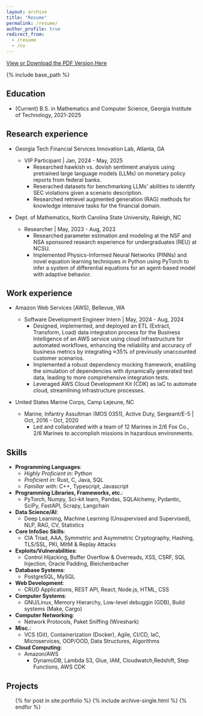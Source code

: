 ```yaml
---
layout: archive
title: "Resume"
permalink: /resume/
author_profile: true
redirect_from:
  - /resume
  - /cv
---
```


<!-- Trigger Button -->
<a href="#" id="open-modal">View or Download the PDF Version Here</a>

<!-- Modal -->
<div id="pdf-modal" style="display:none;">
  <div id="pdf-modal-content">
    <iframe src="{{ site.baseurl }}/assets/pdfs/Barton_Austin_T_Resume-2.pdf" width="100%" height="95%"></iframe>
    <button id="close-modal">Close</button>
  </div>
</div>

<!-- Add some basic styles for the modal -->
<style>
  #pdf-modal {
    position: fixed;
    top: 0;
    left: 0;
    width: 100%;
    height: 100%;
    background: rgba(0, 0, 0, 0.7);
    display: none;
    justify-content: center;
    align-items: center;
  }

  #pdf-modal-content {
    position: relative;
    background: #11111a;
    padding: 20px;
    border-radius: 10px;
    width: 100%;
    max-width: 1000px;
    height: 80%;
    max-height: 90%;
    overflow: hidden;
    box-shadow: 0 4px 10px rgba(0, 0, 0, 0.2);
  }

  #pdf-modal iframe {
    width: 100%;
    height: 100%;
  }

  /* Styled Close Button */
  #close-modal {
    position: absolute;
    bottom: 10px;
    left: 10px;
    background: linear-gradient(145deg, #323244, #1f1f2f);
    border: 2px solid rgba(221, 221, 221, 0.2);
    border-radius: 5px;
    padding: 5px 10px;
    font-size: 14px;
    font-weight: bold;
    color: #dddddd;
    cursor: pointer;
    transition: all 0.3s ease;
    box-shadow: 
      3px 3px 6px rgba(0, 0, 0, 0.4),
      -1px -1px 4px rgba(255, 255, 255, 0.05);
  }

  #close-modal:hover {
    color: #eeeeee;
    background: linear-gradient(145deg, #aa1111, #440000);
    border-color: ##440000;
    transform: translateY(-1px);
    box-shadow: 
      4px 4px 8px rgba(0, 0, 0, 0.5),
      -1px -1px 4px rgba(255, 255, 255, 0.1);
  }

  #close-modal:active {
    transform: translateY(1px);
    box-shadow: 
      2px 2px 4px rgba(0, 0, 0, 0.4),
      -1px -1px 4px rgba(255, 255, 255, 0.05);
  }
</style>

<!-- JavaScript to control modal -->
<script>
  document.getElementById("open-modal").addEventListener("click", function(event) {
    event.preventDefault();
    document.getElementById("pdf-modal").style.display = "flex";
  });

  document.getElementById("close-modal").addEventListener("click", function() {
    document.getElementById("pdf-modal").style.display = "none";
  });
</script>

<!-- [Download Resume - PDF Version](https://github.com/abarton51/abarton51.github.io/blob/master/_files/Barton_Austin_T_Resume-2.pdf?raw=true){:target="_blank"} -->

{% include base_path %}

## Education
* (Current) B.S. in Mathematics and Computer Science, Georgia Institute of Technology, 2021-2025

## Research experience

* Georgia Tech Financial Services Innovation Lab, Atlanta, GA
  *  VIP Participant \| Jan, 2024 - May, 2025
      * Researched hawkish vs. dovish sentiment analysis using pretrained large language models (LLMs) on monetary policy reports from federal banks.
      * Reserached datasets for benchmarking LLMs' abilities to identify SEC violations given a scenario description.
      * Researched retrievel augmented generation (RAG) methods for knowledge intensive tasks for the financial domain.

* Dept. of Mathematics, North Carolina State University, Raleigh, NC
  * Researcher \| May, 2023 - Aug, 2023
      * Researched parameter estimation and modeling at the NSF and NSA sponsored research experience for undergraduates (REU) at NCSU.
      * Implemented Physics-Informed Neural Networks (PINNs) and novel equation learning techniques in Python using PyTorch to infer a system of differential equations for an agent-based model with adaptive behavior.

## Work experience

* Amazon Web Services (AWS), Bellevue, WA
  * Software Development Engineer Intern \| May, 2024 - Aug, 2024
      * Designed, implemented, and deployed an ETL (Extract, Transform, Load) data integration process for the Business Intelligence of an AWS service using cloud infrastructure for automated workflows, enhancing the reliability and accuracy of business metrics by integrating $\approx$35\% of previously unaccounted customer scenarios.
      * Implemented a robust dependency mocking framework, enabling the simulation of dependencies with dynamically generated test data, leading to more comprehensive integration tests.
      * Leveraged AWS Cloud Development Kit (CDK) as IaC to automate cloud, streamlining infrastructure processes.

* United States Marine Corps, Camp Lejeune, NC
  * Marine, Infantry Assultman (MOS 0351), Active Duty, Sergeant/E-5 \| Oct, 2016 - Oct, 2020
      * Led and collaborated with a team of 12 Marines in 2/6 Fox Co., 2/6 Marines to accomplish missions in hazardous environments.

## Skills

* **Programming Languages**:
  * _Highly Proficient in_: Python
  * _Proficient in_: Rust, C, Java, SQL
  * _Familiar with_: C++, Typescript, Javascript
* **Programming Libraries, Frameworks, etc.**:
  * PyTorch, Numpy, Sci-kit learn, Pandas, SQLAlchemy, Pydantic, SciPy, FastAPI, Scrapy, Langchain
* **Data Science/AI**: 
  * Deep Learning, Machine Learning (Unsupervised and Supervised), NLP, RAG, CV, Statistics
* **Core InfoSec Skills**: 
  * CIA Triad, AAA, Symmetric and Asymmetric Cryptography, Hashing, TLS/SSL, PKI, MitM & Replay Attacks
* **Exploits/Vulnerabilities**: 
  * Control Hijacking, Buffer Overflow & Overreads, XSS, CSRF, SQL Injection, Oracle Padding, Bleichenbacher
* **Database Systems**: 
  * PostgreSQL, MySQL
* **Web Development**: 
  * CRUD Applications, REST API, React, Node.js, HTML, CSS
* **Computer Systems**: 
  * GNU/Linux, Memory Hierarchy, Low-level debuggin (GDB), Build systems (Make, Cargo)
* **Computer Networking**: 
  * Network Protocols, Paket Sniffing (Wireshark)
* **Misc.**: 
  * VCS (Git), Containerization (Docker), Agile, CI/CD, IaC, Microservices, OOP/OOD, Data Structures, Algorithms
* **Cloud Computing**:
  * Amazon/AWS
    * DynamoDB, Lambda S3, Glue, IAM, Cloudwatch,Redshift, Step Functions, AWS CDK

## Projects

  <ul>{% for post in site.portfolio %}
   {% include archive-single.html %}
  {% endfor %}</ul>

